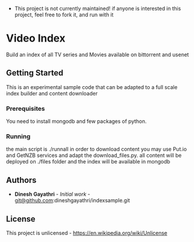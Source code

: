 * This project is not currently maintained! if anyone is interested in this project, feel free to fork it, and run with it

# Video Index

Build an index of all TV series and Movies available on bittorrent and usenet

## Getting Started

This is an experimental sample code that can be adapted to a full scale index builder and content downloader
### Prerequisites

You need to install mongodb and few packages of python.

### Running

the main script is ./runnall
in order to download content you may use Put.io and GetNZB services and adapt the download_files.py.
all content will be deployed on ./files folder and the index will be available in mongodb

## Authors

* **Dinesh Gayathri** - *Initial work* - git@github.com:dineshgayathri/indexsample.git

## License

This project is unlicensed - https://en.wikipedia.org/wiki/Unlicense

